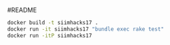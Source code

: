 #README

```bash
docker build -t siimhacks17 .
docker run -it siimhacks17 "bundle exec rake test"
docker run -itP siimhacks17
```
